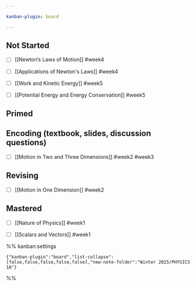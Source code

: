 ```yaml
---

kanban-plugin: board

---
```


## Not Started

- [ ] [[Newton’s Laws of Motion]] #week4
- [ ] [[Applications of Newton's Laws]] #week4
- [ ] [[Work and Kinetic Energy]] #week5
- [ ] [[Potential Energy and Energy Conservation]] #week5


## Primed



## Encoding (textbook, slides, discussion questions)

- [ ] [[Motion in Two and Three Dimensions]] #week2 #week3


## Revising

- [ ] [[Motion in One Dimension]] #week2


## Mastered

- [ ] [[Nature of Physics]] #week1
- [ ] [[Scalars and Vectors]] #week1




%% kanban:settings
```
{"kanban-plugin":"board","list-collapse":[false,false,false,false,false],"new-note-folder":"Winter 2025/PHYSICS 1A"}
```
%%